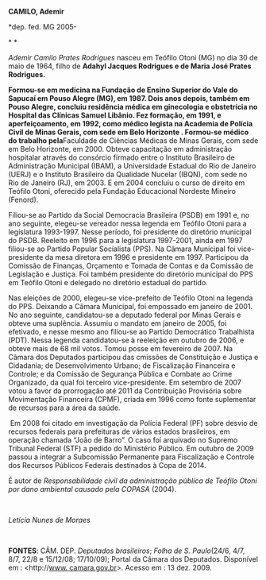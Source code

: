 **CAMILO, Ademir**

\*dep. fed. MG 2005-

* *

*Ademir Camilo Prates Rodrigues* nasceu em Teófilo Otoni (MG) no dia 30
de maio de 1964, filho de **Adahyl Jacques Rodrigues e de Maria José
Prates Rodrigues.**

**Formou-se em medicina na Fundação de Ensino Superior do Vale do
Sapucaí em Pouso Alegre (MG), em 1987. Dois anos depois, também em Pouso
Alegre, concluiu residência médica em ginecologia e obstetrícia no
Hospital das Clínicas Samuel Libânio. Fez formação, em 1991, e
aperfeiçoamento, em 1992, como médico legista na Academia de Polícia
Civil de Minas Gerais, com sede em Belo Horizonte . Formou-se médico do
trabalho pela**Faculdade de Ciências Médicas de Minas Gerais, com sede
em Belo Horizonte, em 2000. Obteve capacitação em administração
hospitalar através do consórcio firmado entre o Instituto Brasileiro de
Administração Municipal (IBAM), a Universidade Estadual do Rio de
Janeiro (UERJ) e o Instituto Brasileiro da Qualidade Nucelar (IBQN), com
sede no Rio de Janeiro (RJ), em 2003. E em 2004 concluiu o curso de
direito em Teófilo Otoni, oferecido pela Fundação Educacional Nordeste
Mineiro (Fenord).

Filiou-se ao Partido da Social Democracia Brasileira (PSDB) em 1991 e,
no ano seguinte, elegeu-se vereador nessa legenda em Teófilo Otoni para
a legislatura 1993-1997. Nesse período, foi presidente do diretório
municipal do PSDB. Reeleito em 1996 para a legislatura 1997-2001, ainda
em 1997 filiou-se ao Partido Popular Socialista (PPS). Na Câmara
Municipal foi vice-presidente da mesa diretora em 1996 e presidente em
1997. Participou da Comissão de Finanças, Orçamento e Tomada de Contas e
da Comissão de Legislação e Justiça. Foi também presidente do diretório
municipal do PPS em Teófilo Otoni e delegado no diretório estadual do
partido.

Nas eleições de 2000, elegeu-se vice-prefeito de Teófilo Otoni na
legenda do PPS. Deixando a Câmara Municipal, foi empossado em janeiro de
2001. No ano seguinte, candidatou-se a deputado federal por Minas Gerais
e obteve uma suplência. Assumiu o mandato em janeiro de 2005, foi
efetivado, e nesse mesmo ano filiou-se ao Partido Democrático
Trabalhista (PDT). Nessa legenda candidatou-se à reeleição em outubro de
2006, e obteve mais de 68 mil votos. Tomou posse em fevereiro de 2007.
Na Câmara dos Deputados participou das cmissões de Constituição e
Justiça e Cidadania; de Desenvolvimento Urbano; de Fiscalização
Financeira e Controle; e da Comissão de Segurança Pública e Combate ao
Crime Organizado, da qual foi terceiro vice-presidente. Em setembro de
2007 votou a favor da prorrogação até 2011 da Contribuição Provisória
sobre Movimentação Financeira (CPMF), criada em 1996 como fonte
suplementar de recursos para a área da saúde.

 Em 2008 foi citado em investigação da Polícia Federal (PF) sobre desvio
de recursos federais para prefeituras de vários estados brasileiros, em
operação chamada “João de Barro”. O caso foi arquivado no Supremo
Tribunal Federal (STF) a pedido do Ministério Público. Em outubro de
2009 passou a integrar a Subcomissão Permanente para Fiscalização e
Controle dos Recursos Públicos Federais destinados à Copa de 2014.

É autor de *Responsabilidade civil da administração pública de Teófilo
Otoni por dano ambiental causado pela COPASA* (2004).

 

*Letícia Nunes de Moraes*

 

**FONTES**: CÂM. DEP. *Deputados brasileiros*; *Folha de S. Paulo*(24/6,
4/7, 8/7, 22/8 e 15/12/08; 17/10/09); Portal da Câmara dos Deputados.
Disponível em : \<http://[www.
camara.gov.br](http://www.camara.gov.br/)\>. Acesso em : 13 dez. 2009.

 

 
